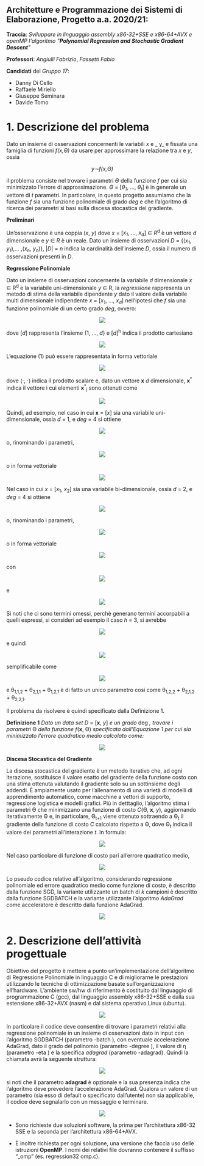 ## Architetture e Programmazione dei Sistemi di Elaborazione, Progetto a.a. 2020/21:

**Traccia**: _Sviluppare in linguaggio assembly x86-32+SSE e x86-64+AVX e openMP l'algoritmo "**Polynomial Regression and Stochastic Gradient Descent**"_

**Professori**: _Angiulli Fabrizio_, _Fassetti Fabio_

**Candidati** del _Gruppo 17_:
* Danny Di Cello 
* Raffaele Miriello 
* Giuseppe Seminara 
* Davide Tomo 
#
# 1. Descrizione del problema

Dato un insieme di osservazioni concernenti le variabili _x_ e _ y_ e fissata una famiglia di funzioni _f(x,Θ)_ da usare per approssimare la relazione tra _x_ e _y_, ossia <div align="center"> <i>y∼f(x,Θ)</i></div>

il problema consiste nel trovare i parametri _Θ_ della funzione _f_ per cui sia minimizzato l’errore di approssimazione. _Θ_ = [_θ<sub>1</sub>_, ..., _θ<sub>t</sub>_] è in generale un vettore di _t_ parametri.
In particolare, in questo progetto assumiamo che la funzione _f_ sia una funzione polinomiale di grado _deg_ e che l’algoritmo di ricerca dei parametri si basi sulla discesa stocastica del gradiente.


**Preliminari**

Un’osservazione è una coppia (_x_, _y_) dove _x_ = [_x<sub>1</sub>_, ..., _x<sub>d</sub>_] ∈ _R_<sup>d</sup> è un vettore _d_ dimensionale e _y_ ∈ _R_ è un reale.
Dato un insieme di osservazioni _D_ = {(_x<sub>1</sub>_, _y<sub>1</sub>_),... ,(_x<sub>n</sub>_, _y<sub>n</sub>_)}, |_D_| = _n_ indica la cardinalità dell’insieme _D_, ossia il numero di osservazioni presenti in _D_.

**Regressione Polinomiale**

Dato un insieme di osservazioni concernente la variabile _d_ dimensionale _x_ ∈ R<sup>d</sup> e la variabile uni-dimensionale _y_ ∈ R, la _regressione_ rappresenta un metodo di stima della variabile dipendente _y_ dato il valore della variabile multi dimensionale indipendente _x_ = [_x<sub>1</sub>_, ..., _x<sub>d</sub>_] nell’ipotesi che _f_ sia una funzione polinomiale di un certo grado _deg_, ovvero:

<p align="center">
  <img src=https://i.postimg.cc/k5GQTZvF/1.png" />
</p>

dove [_d_] rappresenta l’insieme {1, ..., _d_} e [_d_]<sup>h</sup> indica il prodotto cartesiano

<p align="center">
  <img src="https://i.postimg.cc/dtDJtj6N/2.png" />
</p>

L’equazione (1) può essere rappresentata in forma vettoriale

<p align="center">
  <img src="https://i.postimg.cc/MHQMBm5w/3.png" />
</p>

dove ⟨·, ·⟩ indica il prodotto scalare e, dato un vettore **x** _d_ dimensionale, **x**<sup>\*</sup> indica il vettore i cui elementi **x**<sup>\*</sup><sub>j</sub> sono ottenuti come

<p align="center">
  <img src="https://i.postimg.cc/P5vh1bC3/4.png" />
</p>

Quindi, ad esempio, nel caso in cui **x** = [_x_] sia una variabile uni-dimensionale, ossia _d_ = 1, e _deg_ = 4 si ottiene

<p align="center">
  <img src="https://i.postimg.cc/J4ZCnrvv/5.png" />
</p>

o, rinominando i parametri,

<p align="center">
  <img src="https://i.postimg.cc/pVCyXt52/6.png" />
</p>

o in forma vettoriale

<p align="center">
  <img src="https://i.postimg.cc/P5pq4p3x/7.png" />
</p>

Nel caso in cui _x_ = [_x_<sub>1</sub>, _x_<sub>2</sub>] sia una variabile bi-dimensionale, ossia _d_ = 2, e _deg_ = 4 si ottiene

<p align="center">
  <img src="https://i.postimg.cc/nzZcpdHj/8.png" />
</p>

o, rinominando i parametri,

<p align="center">
  <img src="https://i.postimg.cc/pX3KXNy1/9.png.png" />
</p>

o in forma vettoriale

<p align="center">
  <img src="https://i.postimg.cc/Sxpjvmnq/10.png" />
</p>

con

<p align="center">
  <img src="https://i.postimg.cc/3xMDQgbs/11.png" />
</p>

e

<p align="center">
  <img src="https://i.postimg.cc/y8F31kMk/12.png" />
</p>

Si noti che ci sono termini omessi, perchè generano termini accorpabili a quelli espressi, si consideri ad esempio il caso _h_ = 3, si avrebbe

<p align="center">
  <img src="https://i.postimg.cc/yNjJR2YK/13.png" />
</p>

e quindi

<p align="center">
  <img src="https://i.postimg.cc/43fb7DRv/14.png" />
</p>

semplificabile come

<p align="center">
  <img src="https://i.postimg.cc/nL3Kv3ny/15.png" />
</p>
e θ<sub>1,1,2</sub> + θ<sub>2,1,1</sub> + θ<sub>1,2,1</sub> è di fatto un unico parametro così come θ<sub>1,2,2</sub> + θ<sub>2,1,2</sub> + θ<sub>2,2,1</sub>.

Il problema da risolvere è quindi specificato dalla Definizione 1.

**Definizione 1** _Dato un data set D_ = [**x**_, y_] _e un grado_ deg _, trovare i parametri_ Θ _della funzione f_(**x**, Θ) _specificata dall’Equazione 1 per cui sia minimizzato l’errore quadratico medio calcolato come:_

<p align="center">
  <img src="https://i.postimg.cc/k4ZxHD6w/16.png" />
</p>

**Discesa Stocastica del Gradiente**

La discesa stocastica del gradiente è un metodo iterativo che, ad ogni iterazione, sostituisce il valore esatto del gradiente della funzione costo con una stima ottenuta valutando il gradiente solo su un sottinsieme degli addendi. È ampiamente usato per l’allenamento di una varietà di modelli di apprendimento automatico, come macchine a vettori di supporto, regressione logistica e modelli grafici. Più in detttaglio, l’algoritmo stima i parametri Θ che minimizzano una funzione di costo _C_(Θ, **x**, _y_), aggiornando iterativamente Θ e, in particolare, Θ<sub>t+1</sub> viene ottenuto sottraendo a Θ<sub>t</sub> il gradiente della funzione di costo _C_ calcolato rispetto a Θ, dove Θ<sub>t</sub> indica il valore dei parametri all’interazione _t_. In formula:

<p align="center">
  <img src="https://i.postimg.cc/MpgW1hsj/17.png" />
</p>

Nel caso particolare di funzione di costo pari all’errore quadratico medio,

<p align="center">
  <img src="https://i.postimg.cc/7L7q9mct/18.png" />
</p>

Lo pseudo codice relativo all’algoritmo, considerando regressione polinomiale ed errore quadratico medio come funzione di costo, è descritto dalla funzione SGD, la variante utilizzante un batch di _k_ campioni è descritto dalla funzione SGDBATCH e la variante utilizzante l’algoritmo _AdaGrad_ come acceleratore è descritto dalla funzione AdaGrad.

<p align="center">
  <img src="https://i.postimg.cc/FRVN51hj/19.png" />
</p>

#
# 2. Descrizione dell’attività progettuale
Obiettivo del progetto è mettere a punto un’implementazione dell’algoritmo di Regressione Polinomiale in linguaggio C e di migliorarne le prestazioni utilizzando le tecniche di ottimizzazione basate sull’organizzazione ell’hardware.
L’ambiente sw/hw di riferimento è costituito dal linguaggio di programmazione C (gcc), dal linguaggio assembly x86-32+SSE e dalla sua estensione x86-32+AVX (nasm) e dal sistema operativo Linux (ubuntu).

<p align="center">
  <img src="https://i.postimg.cc/wMWzMPyM/20.png" />
</p>

In particolare il codice deve consentire di trovare i parametri relativi alla regressione polinomiale in un insieme di osservazioni dato in input con l’algoritmo SGDBATCH (parametro -batch <k>), con eventuale accelerazione AdaGrad, dato il grado del polinomio (parametro -degree <deg>), il valore di η (parametro -eta <eta>) e la specifica _adagrad_ (parametro -adagrad).
Quindi la chiamata avrà la seguente struttura:

<p align="center">
  <img src="https://i.postimg.cc/HnWHpHLF/21.png" />
</p>

si noti che il parametro **adagrad** è opzionale e la sua presenza indica che l’algoritmo deve prevedere l’accelerazione AdaGrad. Qualora un valore di un parametro (sia esso di default o specificato dall’utente) non sia applicabile, il codice deve segnalarlo con un messaggio e terminare.

<p align="center">
  <img src="https://i.postimg.cc/gkJdQYQZ/22.png" />
</p>

* Sono richieste due soluzioni software, la prima per l’architettura x86-32 SSE e la seconda per l’architettura x86-64+AVX.

* È inoltre richiesta per ogni soluzione, una versione che faccia uso delle istruzioni **OpenMP**. I nomi dei relativi file dovranno contenere il suffisso “\_omp” (es. regression32 omp.c).
